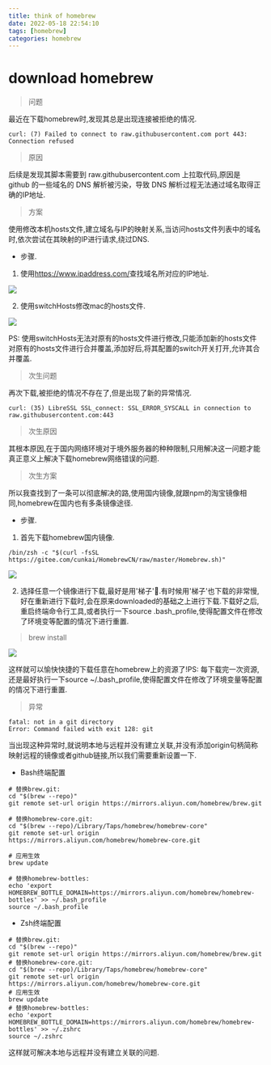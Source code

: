 ```yaml
---
title: think of homebrew
date: 2022-05-18 22:54:10
tags: [homebrew]
categories: homebrew
---
```


# download homebrew

> 问题

  最近在下载homebrew时,发现其总是出现连接被拒绝的情况.

    curl: (7) Failed to connect to raw.githubusercontent.com port 443: Connection refused

> 原因

  后续是发现其脚本需要到 raw.githubusercontent.com 上拉取代码,原因是 github 的一些域名的 DNS 解析被污染，导致 DNS 解析过程无法通过域名取得正确的IP地址.

> 方案

  使用修改本机hosts文件,建立域名与IP的映射关系,当访问hosts文件列表中的域名时,依次尝试在其映射的IP进行请求,绕过DNS.

  - 步骤.

   1. 使用<a href='https://www.ipaddress.com/'>https://www.ipaddress.com/</a>查找域名所对应的IP地址.

   ![](http://image.white-than-wood.zone/homebrew/ipaddress.png)

   2. 使用switchHosts修改mac的hosts文件.

   ![](http://image.white-than-wood.zone/homebrew/switchhosts.png)

   PS: 使用switchHosts无法对原有的hosts文件进行修改,只能添加新的hosts文件对原有的hosts文件进行合并覆盖,添加好后,将其配置的switch开关打开,允许其合并覆盖.

> 次生问题

  再次下载,被拒绝的情况不存在了,但是出现了新的异常情况.

    curl: (35) LibreSSL SSL_connect: SSL_ERROR_SYSCALL in connection to raw.githubusercontent.com:443

> 次生原因

  其根本原因,在于国内网络环境对于境外服务器的种种限制,只用解决这一问题才能真正意义上解决下载homebrew网络错误的问题.

> 次生方案

  所以我查找到了一条可以彻底解决的路,使用国内镜像,就跟npm的淘宝镜像相同,homebrew在国内也有多条镜像途径.

  - 步骤.
    
  1. 首先下载homebrew国内镜像.

    /bin/zsh -c "$(curl -fsSL https://gitee.com/cunkai/HomebrewCN/raw/master/Homebrew.sh)"

  ![](http://image.white-than-wood.zone/homebrew/homebrew_mirror.png)

  2. 选择任意一个镜像进行下载,最好是用'梯子'🐶.有时候用'梯子'也下载的非常慢,好在重新进行下载时,会在原来downloaded的基础之上进行下载.下载好之后,重启终端命令行工具,或者执行一下source .bash_profile,使得配置文件在修改了环境变等配置的情况下进行重置.

> brew install

   ![](http://image.white-than-wood.zone/homebrew/homebrew_install_git.png)

   这样就可以愉快快捷的下载任意在homebrew上的资源了!PS: 每下载完一次资源,还是最好执行一下source ~/.bash_profile,使得配置文件在修改了环境变量等配置的情况下进行重置.

> 异常

    fatal: not in a git directory
    Error: Command failed with exit 128: git

   当出现这种异常时,就说明本地与远程并没有建立关联,并没有添加origin句柄简称映射远程的镜像或者github链接,所以我们需要重新设置一下.

   * Bash终端配置
    
    # 替换brew.git:
    cd "$(brew --repo)"
    git remote set-url origin https://mirrors.aliyun.com/homebrew/brew.git

    # 替换homebrew-core.git:
    cd "$(brew --repo)/Library/Taps/homebrew/homebrew-core"
    git remote set-url origin https://mirrors.aliyun.com/homebrew/homebrew-core.git

    # 应用生效
    brew update

    # 替换homebrew-bottles:
    echo 'export HOMEBREW_BOTTLE_DOMAIN=https://mirrors.aliyun.com/homebrew/homebrew-bottles' >> ~/.bash_profile
    source ~/.bash_profile

   * Zsh终端配置

    # 替换brew.git:
    cd "$(brew --repo)"
    git remote set-url origin https://mirrors.aliyun.com/homebrew/brew.git
    # 替换homebrew-core.git:
    cd "$(brew --repo)/Library/Taps/homebrew/homebrew-core"
    git remote set-url origin https://mirrors.aliyun.com/homebrew/homebrew-core.git
    # 应用生效
    brew update
    # 替换homebrew-bottles:
    echo 'export HOMEBREW_BOTTLE_DOMAIN=https://mirrors.aliyun.com/homebrew/homebrew-bottles' >> ~/.zshrc
    source ~/.zshrc

   这样就可解决本地与远程并没有建立关联的问题.

   
